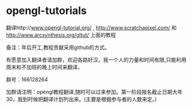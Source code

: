 opengl-tutorials
================

翻译http://www.opengl-tutorial.org/ , http://www.scratchapixel.com/ 和 http://www.arcsynthesis.org/gltut/ 上面的教程

备注：年后开工,教程贡献采用github的方式。

有愿意加入翻译者请加群，欢迎各路好汉，我一个人的力量和时间有限,只能利用周末和不加班的晚上时间来翻译。

群号：166128264  

加群请注明：opengl教程翻译,随时可以过来参加。第一阶段报名截止日期大年30，我到时候把翻译计划列出来。(主要是根据参与者的人数来定。)
